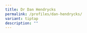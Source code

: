 ```yaml
---
title: Dr Dan Hendrycks
permalink: /profiles/dan-hendrycks/
variant: tiptap
description: ""
---
```

